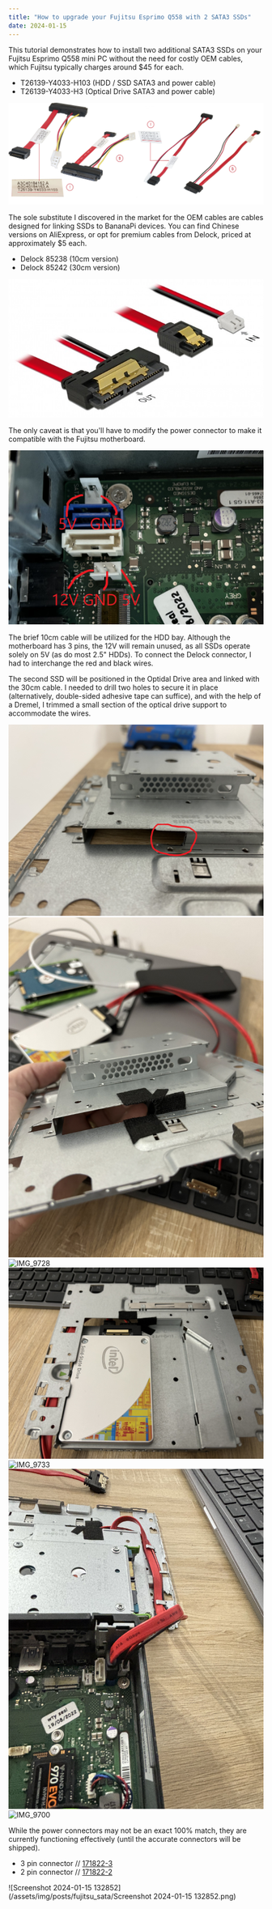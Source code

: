 ```yaml
---
title: "How to upgrade your Fujitsu Esprimo Q558 with 2 SATA3 SSDs"
date: 2024-01-15
---
```


This tutorial demonstrates how to install two additional SATA3 SSDs on your Fujitsu Esprimo Q558 mini PC without the need for costly OEM cables, which Fujitsu typically charges around $45 for each.

- T26139-Y4033-H103 (HDD / SSD SATA3 and power cable)
- T26139-Y4033-H3 (Optical Drive SATA3 and power cable)

![fujitsu-sata-oem-cables](/assets/img/posts/fujitsu_sata/fujitsu-sata-oem-cables.png)

The sole substitute I discovered in the market for the OEM cables are cables designed for linking SSDs to BananaPi devices. You can find Chinese versions on AliExpress, or opt for premium cables from Delock, priced at approximately $5 each.

- Delock 85238 (10cm version)
- Delock 85242 (30cm version)

![delock-sata-cable](/assets/img/posts/fujitsu_sata/delock-sata-cable.jpg)

The only caveat is that you'll have to modify the power connector to make it compatible with the Fujitsu motherboard.

![motherboard_power_pins](/assets/img/posts/fujitsu_sata/motherboard_power_pins.jpeg)

The brief 10cm cable will be utilized for the HDD bay. Although the motherboard has 3 pins, the 12V will remain unused, as all SSDs operate solely on 5V (as do most 2.5" HDDs). To connect the Delock connector, I had to interchange the red and black wires.

The second SSD will be positioned in the Optidal Drive area and linked with the 30cm cable. I needed to drill two holes to secure it in place (alternatively, double-sided adhesive tape can suffice), and with the help of a Dremel, I trimmed a small section of the optical drive support to accommodate the wires.

![IMG_9724](/assets/img/posts/fujitsu_sata/IMG_9724.jpeg)
![IMG_9726](/assets/img/posts/fujitsu_sata/IMG_9726.jpeg)
![IMG_9728](/assets/img/posts/fujitsu_sata/IMG_9728.jpeg)
![IMG_9730](/assets/img/posts/fujitsu_sata/IMG_9730.jpeg)
![IMG_9733](/assets/img/posts/fujitsu_sata/IMG_9733.jpeg)
![IMG_9732](/assets/img/posts/fujitsu_sata/IMG_9732.jpeg)
![IMG_9700](/assets/img/posts/fujitsu_sata/IMG_9700.jpeg)

While the power connectors may not be an exact 100% match, they are currently functioning effectively (until the accurate connectors will be shipped).

- 3 pin connector // [171822-3](https://www.digikey.ro/en/products/detail/te-connectivity-amp-connectors/171822-3/744756)
- 2 pin connector // [171822-2](https://www.digikey.ro/en/products/detail/te-connectivity-amp-connectors/171822-2/2187783)

![Screenshot 2024-01-15 132852](/assets/img/posts/fujitsu_sata/Screenshot 2024-01-15 132852.png)
